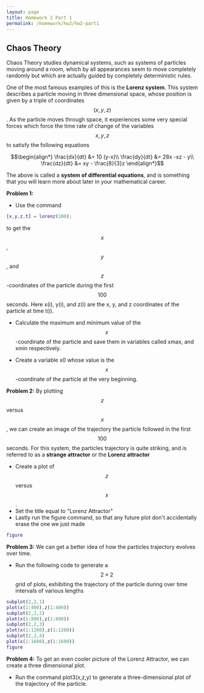 ```yaml
---
layout: page
title: Homework 2 Part 1
permalink: /homework/hw2/hw2-part1
---
```


## Chaos Theory

Chaos Theory studies dynamical systems, such as systems of particles moving
around a room, which by all appearances seem to move completely randomly but
which are actually guided by completely deterministic rules.

One of the most famous examples of this is the **Lorenz system**.  This system describes a particle moving in three dimensional space, whose position is given by a triple of coordinates $$(x,y,z)$$.  As the particle moves through space, it experiences some very special forces which force the time rate of change of the variables $$x,y,z$$ to satisfy the following equations

$$\begin{align*}
\frac{dx}{dt} &= 10 (y-x)\\
\frac{dy}{dt} &= 28x -xz - y\\
\frac{dz}{dt} &= xy - \frac{8}{3}z
\end{align*}$$

The above is called a **system of differential equations**, and is something that you will learn more about later in your mathematical career.

**Problem 1:**
* Use the command

```Matlab
[x,y,z,t] = lorenz(100);
```

to get the $$x$$, $$y$$, and $$z$$-coordinates of the particle during the first $$100$$ seconds.  Here x(i), y(i), and z(i) are the x, y, and z coordinates of the particle at time t(i).

* Calculate the maximum and minimum value of the $$x$$-coordinate of the particle and save them in variables called xmax, and xmin respectively.

* Create a variable x0 whose value is the $$x$$-coordinate of the particle at the very beginning.


**Problem 2:**
By plotting $$z$$ versus $$x$$, we can create an image of the trajectory the particle followed in the first $$100$$ seconds.  For this system, the particles trajectory is quite striking, and is referred to as a **strange attractor** or the **Lorenz attractor**
* Create a plot of $$z$$ versus $$x$$.
* Set the title equal to "Lorenz Attractor"
* Lastly run the figure command, so that any future plot don't accidentally erase the one we just made

```Matlab
figure
```

**Problem 3:**
We can get a better idea of how the particles trajectory evolves over time.
* Run the following code to generate a $$2\times 2$$ grid of plots, exhibiting the trajectory of the particle during over time intervals of various lengths

```Matlab
subplot(2,2,1)
plot(x(1:400),z(1:400))
subplot(2,2,2)
plot(x(1:800),z(1:800))
subplot(2,2,3)
plot(x(1:1200),z(1:1200))
subplot(2,2,4)
plot(x(1:1600),z(1:1600))
figure
```

**Problem 4:**
To get an even cooler picture of the Lorenz Attractor, we can create a three dimensional plot.
* Run the command plot3(x,z,y) to generate a three-dimensional plot of the trajectory of the particle.
